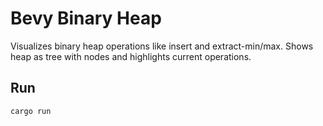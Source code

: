 # Bevy Binary Heap

Visualizes binary heap operations like insert and extract-min/max. Shows heap as tree with nodes and highlights current operations.

## Run

```
cargo run
```
